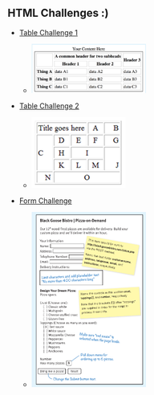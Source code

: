 ## HTML Challenges :)

- [Table Challenge 1](table-challenge.html)

  - <img src="images/tc1.png" style="width:50%;">


- [Table Challenge 2](table-challenge-2.html)

  - <img src="images/tc2.png">


- [Form Challenge](form-challenge.html)

  - <img src="images/fc1.png" style="width:50%;">
